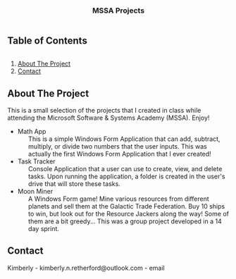 <h3 align="center">MSSA Projects</h3>

<!-- TABLE OF CONTENTS -->
  <summary><h2 style="display: inline-block">Table of Contents</h2></summary>
  <ol>
    <li><a href="#about-the-project">About The Project</a></li>
    <li><a href="#contact">Contact</a></li>
  </ol>

<!-- ABOUT THE PROJECT -->
## About The Project
<p>
    This is a small selection of the projects that I created in class while attending the Microsoft Software & Systems Academy (MSSA). Enjoy!
  
  <ul>
    <li>Math App
      <ul> This is a simple Windows Form Application that can add, subtract, multiply, or divide two numbers that the user inputs. This was actually the first Windows Form Application that I ever created!</ul>
    </li>
    <li>Task Tracker
      <ul> Console Application that a user can use to create, view, and delete tasks. Upon running the application, a folder is created in the user's drive that will store these tasks.</ul>
    </li>
    <li>Moon Miner
      <ul> A Windows Form game! Mine various resources from different planets and sell them at the Galactic Trade Federation. Buy 10 ships to win, but look out for the Resource Jackers along the way! Some of them are a bit greedy... This was a group project developed in a 14 day sprint. </ul>
    </li>
  </ul>
  
 </p>
 
<!-- CONTACT -->
## Contact
<p>Kimberly - kimberly.n.retherford@outlook.com - email</p>
